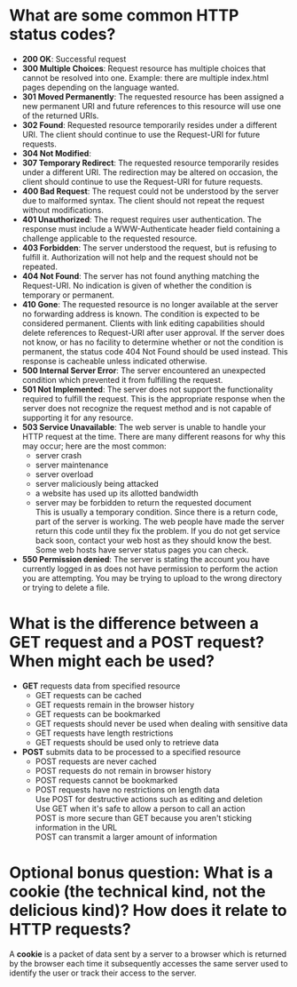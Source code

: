 # What are some common HTTP status codes?
* **200 OK**: Successful request
* **300 Multiple Choices**: Request resource has multiple choices that cannot be resolved into one.  Example: there are multiple index.html pages depending on the language wanted.
* **301 Moved Permanently**: The requested resource has been assigned a new permanent URI and future references to this resource will use one of the returned URIs.
* **302 Found**: Requested resource temporarily resides under a different URI.  The client should continue to use the Request-URI for future requests.
* **304 Not Modified**: 
* **307 Temporary Redirect**: The requested resource temporarily resides under a different URI.  The redirection may be altered on occasion, the client should continue to use the Request-URI for future requests.  
* **400 Bad Request**: The request could not be understood by the server due to malformed syntax.  The client should not repeat the request without modifications. 
* **401 Unauthorized**: The request requires user authentication.  The response must include a WWW-Authenticate header field containing a challenge applicable to the requested resource.
* **403 Forbidden**: The server understood the request, but is refusing to fulfill it.  Authorization will not help and the request should not be repeated.
* **404 Not Found**: The server has not found anything matching the Request-URI.  No indication is given of whether the condition is temporary or permanent.
* **410 Gone**: The requested resource is no longer available at the server no forwarding address is known.  The condition is expected to be considered permanent.  Clients with link editing capabilities should delete references to Request-URI after user approval.  If the server does not know, or has no facility to determine whether or not the condition is permanent, the status code 404 Not Found should be used instead.  This response is cacheable unless indicated otherwise.
* **500 Internal Server Error**: The server encountered an unexpected condition which prevented it from fulfilling the request.
* **501 Not Implemented**: The server does not support the functionality required to fulfill the request.  This is the appropriate response when the server does not recognize the request method and is not capable of supporting it for any resource.
* **503 Service Unavailable**: The web server is unable to handle your HTTP request at the time.  There are many different reasons for why this may occur; here are the most common:
  * server crash
  * server maintenance
  * server overload
  * server maliciously being attacked
  * a website has used up its allotted bandwidth
  * server may be forbidden to return the requested document  
This is usually a temporary condition.  Since there is a return code, part of the server is working.  The web people have made the server return this code until they fix the problem.
If you do not get service back soon, contact your web host as they should know the best.  Some web hosts have server status pages you can check.
* **550 Permission denied**: The server is stating the account you have currently logged in as does not have permission to perform the action you are attempting.  You may be trying to upload to the wrong directory or trying to delete a file.

# What is the difference between a GET request and a POST request? When might each be used?
* **GET** requests data from specified resource
  * GET requests can be cached
  * GET requests remain in the browser history
  * GET requests can be bookmarked
  * GET requests should never be used when dealing with sensitive data
  * GET requests have length restrictions
  * GET requests should be used only to retrieve data  
* **POST** submits data to be processed to a specified resource
  * POST requests are never cached
  * POST requests do not remain in browser history
  * POST requests cannot be bookmarked
  * POST requests have no restrictions on length data  
Use POST for destructive actions such as editing and deletion  
Use GET when it's safe to allow a person to call an action  
POST is more secure than GET because you aren't sticking information in the URL  
POST can transmit a larger amount of information

# Optional bonus question: What is a cookie (the technical kind, not the delicious kind)? How does it relate to HTTP requests?  
A **cookie** is a packet of data sent by a server to a browser which is returned by the browser each time it subsequently accesses the same server used to identify the user or track their access to the server.
